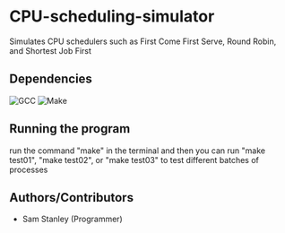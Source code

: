 # CPU-scheduling-simulator
Simulates CPU schedulers such as First Come First Serve, Round Robin, and Shortest Job First
## Dependencies
![GCC](https://img.shields.io/badge/gcc-%234A8CC1.svg?style=for-the-badge&logo=gnu%20gcc&logoColor=white)
![Make](https://img.shields.io/badge/make-%23F05033.svg?style=for-the-badge&logo=make%20&logoColor=white)
## Running the program
run the command "make" in the terminal and then you can run "make test01", "make test02", or "make test03" to test different batches of processes
## Authors/Contributors
- Sam Stanley (Programmer)
